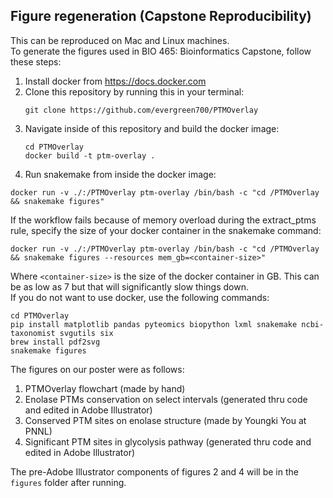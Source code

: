 ## Figure regeneration (Capstone Reproducibility)
This can be reproduced on Mac and Linux machines.\
To generate the figures used in BIO 465: Bioinformatics Capstone, follow these steps: 
1. Install docker from https://docs.docker.com
2. Clone this repository by running this in your terminal:
   ```
   git clone https://github.com/evergreen700/PTMOverlay
   ```
3. Navigate inside of this repository and build the docker image:
   ```
   cd PTMOverlay
   docker build -t ptm-overlay .
   ```
4. Run snakemake from inside the docker image:  
  ```
  docker run -v ./:/PTMOverlay ptm-overlay /bin/bash -c "cd /PTMOverlay && snakemake figures"
  ```
If the workflow fails because of memory overload during the extract_ptms rule, specify the size of your docker container in the snakemake command:
  ```
  docker run -v ./:/PTMOverlay ptm-overlay /bin/bash -c "cd /PTMOverlay && snakemake figures --resources mem_gb=<container-size>"
  ```
Where `<container-size>` is the size of the docker container in GB. This can be as low as 7 but that will significantly slow things down.\
If you do not want to use docker, use the following commands:
   ```
   cd PTMOverlay
   pip install matplotlib pandas pyteomics biopython lxml snakemake ncbi-taxonomist svgutils six
   brew install pdf2svg
   snakemake figures
   ```

The figures on our poster were as follows:
1. PTMOverlay flowchart (made by hand)
2. Enolase PTMs conservation on select intervals (generated thru code and edited in Adobe Illustrator)
3. Conserved PTM sites on enolase structure (made by Youngki You at PNNL)
4. Significant PTM sites in glycolysis pathway (generated thru code and edited in Adobe Illustrator)

The pre-Adobe Illustrator components of figures 2 and 4 will be in the `figures` folder after running.
